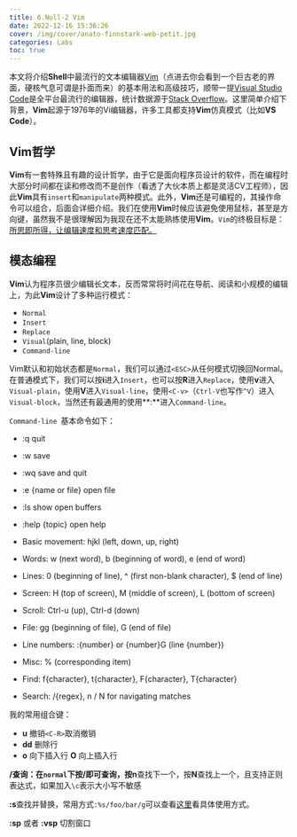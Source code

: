 ```yaml
---
title: 6.Null-2 Vim
date: 2022-12-16 15:36:26
cover: /img/cover/anato-finnstark-web-petit.jpg
categories: Labs
toc: true
---
```


本文将介绍**Shell**中最流行的文本编辑器[Vim](https://www.vim.org)（点进去你会看到一个巨古老的界面，硬核气息可谓是扑面而来）的基本用法和高级技巧，顺带一提[Visual Studio Code](https://code.visualstudio.com)是全平台最流行的编辑器，统计数据源于[Stack Overflow](https://insights.stackoverflow.com/survey/2019/#development-environments-and-tools)。这里简单介绍下背景，**Vim**起源于1976年的Vi编辑器，许多工具都支持**Vim**仿真模式（比如**VS Code**）。
<!--more-->

## Vim哲学

**Vim**有一套特殊且有趣的设计哲学，由于它是面向程序员设计的软件，而在编程时大部分时间都在读和修改而不是创作（看透了大伙本质上都是灵活CV工程师），因此**Vim**具有`insert`和`manipulate`两种模式。此外，**Vim**还是可编程的，其操作命令可以组合，后面会详细介绍。我们在使用**Vim**时候应该避免使用鼠标，甚至是方向键，虽然我不是很理解因为我现在还不太能熟练使用**Vim**。`Vim`的终极目标是：<u>所思即所得，让编辑速度和思考速度匹配。</u>

## 模态编程

**Vim**认为程序员很少编辑长文本，反而常常将时间花在导航、阅读和小规模的编辑上，为此**Vim**设计了多种运行模式：

- `Normal`
- `Insert`
- `Replace`
- `Visual`(plain, line, block)
- `Command-line`

Vim默认和初始状态都是`Normal`，我们可以通过`<ESC>`从任何模式切换回Normal。在普通模式下，我们可以按**i**进入`Insert`，也可以按**R**进入`Replace`，使用**v**进入`Visual-plain`，使用**V**进入`Visual-line`，使用`<C-v>`（`Ctrl-V`也写作`^V`）进入`Visual-block`，当然还有最通用的使用**:**进入`Command-line`。

`Command-line `基本命令如下：

- :q quit
- :w save
- :wq save and quit
- :e {name or file} open file
- :ls show open buffers
- :help {topic} open help

- Basic movement: hjkl (left, down, up, right)
- Words: w (next word), b (beginning of word), e (end of word)
- Lines: 0 (beginning of line), ^ (first non-blank character), $ (end of line)
- Screen: H (top of screen), M (middle of screen), L (bottom of screen)
- Scroll: Ctrl-u (up), Ctrl-d (down)
- File: gg (beginning of file), G (end of file)
- Line numbers: :{number}<CR> or {number}G (line {number})
- Misc: % (corresponding item)
- Find: f{character}, t{character}, F{character}, T{character}
- Search: /{regex}, n / N for navigating matches



我的常用组合键：

- **u** 撤销` <C-R> `取消撤销
- **dd** 删除行
- **o** 向下插入行 **O** 向上插入行

**/**查询：在`normal`下按/即可查询，按**n**查找下一个，按**N**查找上一个，且支持正则表达式，如果加入`\c`表示大小写不敏感

**:s**查找并替换，常用方式`:%s/foo/bar/g`可以查看[这里](https://vim.fandom.com/wiki/Search_and_replace#Additional_examples)看具体使用方式。

**:sp** 或者 **:vsp** 切割窗口
